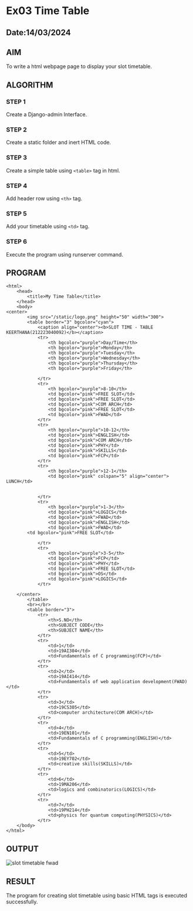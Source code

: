 # Ex03 Time Table
## Date:14/03/2024

## AIM
To write a html webpage page to display your slot timetable.

## ALGORITHM
### STEP 1
Create a Django-admin Interface.

### STEP 2
Create a static folder and inert HTML code.

### STEP 3
Create a simple table using ```<table>``` tag in html.

### STEP 4
Add header row using ```<th>``` tag.

### STEP 5
Add your timetable using ```<td>``` tag.

### STEP 6
Execute the program using runserver command.

## PROGRAM
```
<html>
    <head>
        <title>My Time Table</title>
    </head>
    <body>
<center>
        <img src="/static/logo.png" height="50" width="300">
        <table border="3" bgcolor="cyan">
            <caption align="center"><b>SLOT TIME - TABLE KEERTHANA(212223040092)</b></caption>
            <tr>
                <th bgcolor="purple">Day/Time</th>
                <th bgcolor="purple">Monday</th>
                <th bgcolor="purple">Tuesday</th>
                <th bgcolor="purple">Wednesday</th>
                <th bgcolor="purple">Thursday</th>
                <th bgcolor="purple">Friday</th>
                
            </tr>
            <tr>
                <th bgcolor="purple">8-10</th>
                <td bgcolor="pink">FREE SLOT</td>
                <td bgcolor="pink">FREE SLOT</td>
                <td bgcolor="pink">COM ARCH</td>
                <td bgcolor="pink">FREE SLOT</td>
                <td bgcolor="pink">FWAD</td>
            </tr>
            <tr>
                <th bgcolor="purple">10-12</th>
                <td bgcolor="pink">ENGLISH</td>
                <td bgcolor="pink">COM ARCH</td>
                <td bgcolor="pink">PHY</td>
                <td bgcolor="pink">SKILLS</td>
                <td bgcolor="pink">FCP</td>
            </tr>
            <tr>
                <th bgcolor="purple">12-1</th>
                <td bgcolor="pink" colspan="5" align="center"> LUNCH</td>
                
            
            </tr>
            <tr>
                <th bgcolor="purple">1-3</th>
                <td bgcolor="pink">LOGICS</td>
                <td bgcolor="pink">FWAD</td>
                <td bgcolor="pink">ENGLISH</td>
                <td bgcolor="pink">FWAD</td>
  		<td bgcolor="pink">FREE SLOT</td>
                
            </tr>
            <tr>
                <th bgcolor="purple">3-5</th>
                <td bgcolor="pink">FCP</td>
                <td bgcolor="pink">PHY</td>
                <td bgcolor="pink">FREE SLOT</td>
                <td bgcolor="pink">OS</td>
                <td bgcolor="pink">LOGICS</td>
            </tr>

    </center>
        </table>
        <br></br>
        <table border="3">
            <tr>
                <th>S.NO</th>
                <th>SUBJECT CODE</th>
                <th>SUBJECT NAME</th>
            </tr>
            <tr>
                <td>1</td>
                <td>19AI304</td>
                <td>Fundamentals of C programming(FCP)</td>
            </tr>
            <tr>
                <td>2</td>
                <td>19AI414</td>
                <td>Fundamentals of web application development(FWAD)</td>
            </tr>
            <tr>
                <td>3</td>
                <td>19CS305</td>
                <td>computer architecture(COM ARCH)</td>
            </tr>
            <tr>
                <td>4</td>
                <td>19EN101</td>
                <td>Fundamentals of C programming(ENGLISH)</td>
            </tr>
            <tr>
                <td>5</td>
                <td>19EY702</td>
                <td>creative skills(SKILLS)</td>
            </tr>
            <tr>
                <td>6</td>
                <td>19MA206</td>
                <td>logics and combinatorics(LOGICS)</td>
            </tr>
            <tr>
                <td>7</td>
                <td>19PH214</td>
                <td>physics for quantum computing(PHYSICS)</td>
            </tr>
    </body>
</html>
```


## OUTPUT
![slot timetable fwad](https://github.com/keerthanasivakumar02/slot/assets/150827397/7ec4b73c-a6d4-45c9-a1f6-f3c862c5b6e3)





## RESULT
The program for creating slot timetable using basic HTML tags is executed successfully.
